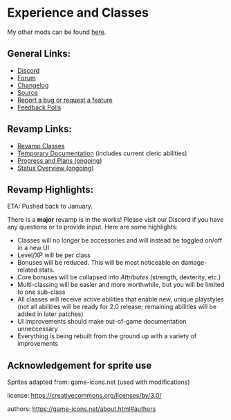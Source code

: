 # Experience and Classes

My other mods can be found [here](https://github.com/SaerusTierialis?utf8=%E2%9C%93&tab=repositories&q=tmodloader&type=&language=).

## General Links:
* [Discord](https://discord.gg/KXf9zen)
* [Forum](https://forums.terraria.org/index.php?threads/experience-and-classes.53048)
* [Changelog](https://github.com/SaerusTierialis/tModLoader_ExperienceAndClasses/blob/master/description.txt)
* [Source](https://github.com/SaerusTierialis/tModLoader_ExperienceAndClasses)
* [Report a bug or request a feature](https://github.com/SaerusTierialis/tModLoader_ExperienceAndClasses/issues/new/choose)
* [Feedback Polls](./Polls.md)

## Revamp Links:
* [Revamp Classes](./Revamp_Classes.md)
* [Temporary Documentation](./Temporary_Rework_User_Documentation.md) (includes current cleric abilities)
* [Progress and Plans (ongoing)](https://github.com/SaerusTierialis/tModLoader_ExperienceAndClasses/milestones)
* [Status Overview (ongoing)](https://github.com/SaerusTierialis/tModLoader_ExperienceAndClasses/projects/1)

## Revamp Highlights:
ETA: Pushed back to January.

There is a **major** revamp is in the works! Please visit our Discord if you have any questions or to provide input. Here are some highlights:
* Classes will no longer be accessories and will instead be toggled on/off in a new UI
* Level/XP will be per class
* Bonuses will be reduced. This will be most noticeable on damage-related stats.
* Core bonuses will be collapsed into *Attributes* (strength, dexterity, etc.)
* Multi-classing will be easier and more worthwhile, but you will be limited to one sub-class
* All classes will receive active abilities that enable new, unique playstyles (not all abilities will be ready for 2.0 release; remaining abilities will be added in later patches)
* UI improvements should make out-of-game documentation unneccessary
* Everything is being rebuilt from the ground up with a variety of improvements

## Acknowledgement for sprite use
Sprites adapted from: game-icons.net (used with modifications)

license: https://creativecommons.org/licenses/by/3.0/

authors: https://game-icons.net/about.html#authors
